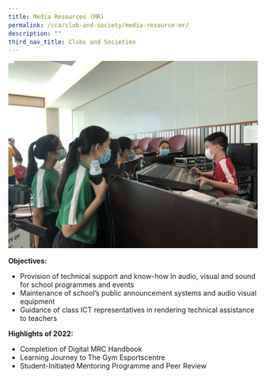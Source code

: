 ```yaml
---
title: Media Resources (MR)
permalink: /cca/club-and-society/media-resource-mr/
description: ""
third_nav_title: Clubs and Societies
---
```

![](/images/S1-CCA-Open-House-2-1024x768.jpg)

**Objectives:**

*   Provision of technical support and know-how in audio, visual and sound for school programmes and events
*   Maintenance of school’s public announcement systems and audio visual equipment
*   Guidance of class ICT representatives in rendering technical assistance to teachers

**Highlights of 2022:**

*   Completion of Digital MRC Handbook
*   Learning Journey to The Gym Esportscentre
*   Student-Initiated Mentoring Programme and Peer Review